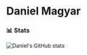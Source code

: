 # Daniel Magyar

### 📊 Stats

![Daniel's GitHub stats](https://github-readme-stats-sigma-five.vercel.app/api?username=magyardanielmark&show_icons=true&theme=gruvbox)

<!-- ![GitHub Streak](https://streak-stats.demolab.com?user=magyardanielmark&theme=gruvbox&border_radius=4.5) -->

#
